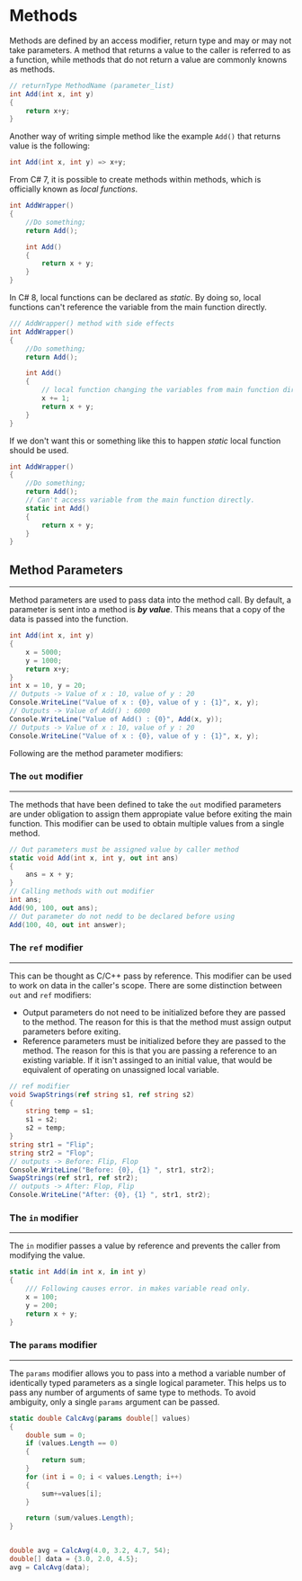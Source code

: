 # Methods

Methods are defined by an access modifier, return type and may or may not take parameters. A method that returns a value to the caller is referred to as a function, while methods that do not return a value are commonly knowns as methods.
```csharp
// returnType MethodName (parameter_list)
int Add(int x, int y) 
{
    return x+y;
}
```
Another way of writing simple method like the example ```Add()``` that returns value is the following:
```csharp
int Add(int x, int y) => x+y;
```
From C# 7, it is possible to create methods within methods, which is officially known as *local functions*.
```csharp
int AddWrapper() 
{
    //Do something;
    return Add();

    int Add()
    {
        return x + y;
    }
}
``` 
In C# 8, local functions can be declared as *static*. By doing so, local functions can't reference the variable from the main function directly.
```csharp
/// AddWrapper() method with side effects
int AddWrapper() 
{
    //Do something;
    return Add();

    int Add()
    {
        // local function changing the variables from main function directly.
        x += 1;
        return x + y;
    }
}
```
If we don't want this or something like this to happen *static* local function should be used.

```csharp
int AddWrapper() 
{
    //Do something;
    return Add();
    // Can't access variable from the main function directly.
    static int Add()
    {
        return x + y;
    }
}
```
## Method Parameters
---
Method parameters are used to pass data into the method call. By default, a parameter is sent into a method is ***by value***. This means that a copy of the data is passed into the function.
```csharp
int Add(int x, int y)
{
    x = 5000;
    y = 1000;
    return x+y;
}
int x = 10, y = 20;
// Outputs -> Value of x : 10, value of y : 20
Console.WriteLine("Value of x : {0}, value of y : {1}", x, y);
// Outputs -> Value of Add() : 6000
Console.WriteLine("Value of Add() : {0}", Add(x, y));
// Outputs -> Value of x : 10, value of y : 20
Console.WriteLine("Value of x : {0}, value of y : {1}", x, y);
```
Following are the method parameter modifiers:
###  The ```out``` modifier
---
The methods that have been defined to take the ```out``` modified parameters are under obligation to assign them appropiate value before exiting the main function. This modifier can be used to obtain multiple values from a single method.
```csharp
// Out parameters must be assigned value by caller method
static void Add(int x, int y, out int ans)
{
    ans = x + y;
}
// Calling methods with out modifier
int ans;
Add(90, 100, out ans);
// Out parameter do not nedd to be declared before using 
Add(100, 40, out int answer);
```

###  The ```ref``` modifier
---
This can be thought as C/C++ pass by reference. This modifier can be used to work on data in the caller's scope. There are some distinction between ```out``` and ```ref``` modifiers:
+ Output parameters do not need to be initialized before they are passed to the method. The reason for this is that the method must assign output parameters before exiting.
+ Reference parameters must be initialized before they are passed to the method. The reason for this is that  you are passing a reference to an existing variable. If it isn't assinged to an initial value, that would be equivalent of operating on unassigned local variable.

```csharp
// ref modifier
void SwapStrings(ref string s1, ref string s2)
{
    string temp = s1;
    s1 = s2;
    s2 = temp;
}
string str1 = "Flip";
string str2 = "Flop";
// outputs -> Before: Flip, Flop
Console.WriteLine("Before: {0}, {1} ", str1, str2);
SwapStrings(ref str1, ref str2);
// outputs -> After: Flop, Flip
Console.WriteLine("After: {0}, {1} ", str1, str2);
``` 

### The ```in``` modifier
---
The ```in``` modifier passes a value by reference and prevents the caller from modifying the value.
```csharp
static int Add(in int x, in int y)
{
    /// Following causes error. in makes variable read only.
    x = 100;
    y = 200;
    return x + y;
}
```

### The ```params``` modifier
---
The ```params``` modifier allows you to pass into a method a variable number of identically typed parameters as a single logical parameter. This helps us to pass any number of arguments of same type to methods. To avoid ambiguity, only a single ```params``` argument can be passed.

```csharp
static double CalcAvg(params double[] values)
{
    double sum = 0;
    if (values.Length == 0) 
    {
        return sum;
    }
    for (int i = 0; i < values.Length; i++)
    {
        sum+=values[i];
    }

    return (sum/values.Length);
}


double avg = CalcAvg(4.0, 3.2, 4.7, 54);
double[] data = {3.0, 2.0, 4.5};
avg = CalcAvg(data);
```